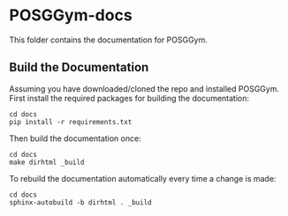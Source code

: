 # POSGGym-docs

This folder contains the documentation for POSGGym.

## Build the Documentation

Assuming you have downloaded/cloned the repo and installed POSGGym. First install the required packages for building the documentation:

```
cd docs
pip install -r requirements.txt
```

Then build the documentation once:

```
cd docs
make dirhtml _build
```

To rebuild the documentation automatically every time a change is made:

```
cd docs
sphinx-autobuild -b dirhtml . _build
```

